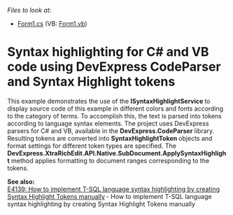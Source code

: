 <!-- default file list -->
*Files to look at*:

* [Form1.cs](./CS/SyntaxHighlightSimple/Form1.cs) (VB: [Form1.vb](./VB/SyntaxHighlightSimple/Form1.vb))
<!-- default file list end -->
# Syntax highlighting for C# and VB code using DevExpress CodeParser and Syntax Highlight tokens


<p>This example demonstrates the use of the <strong>ISyntaxHighlightService </strong>to display source code of this example in different colors and fonts according to the category of terms. To accomplish this, the text is parsed into tokens according to language syntax elements. The project uses DevExpress parsers for C# and VB, available in the  <strong>DevExpress.CodeParser</strong> library. Resulting tokens are converted into <strong>SyntaxHighlightToken </strong>objects and format settings for different token types are specified. The <strong>DevExpress.XtraRichEdit.API.Native.SubDocument.ApplySyntaxHighlight</strong> method applies formatting to document ranges corresponding to the tokens.</p><p><strong>See also</strong><strong>:<br />
</strong><a href="https://www.devexpress.com/Support/Center/p/E4139">E4139: How to implement T-SQL language syntax highlighting by creating Syntax Highlight Tokens manually</a><strong> </strong>- How to implement T-SQL language syntax highlighting by creating Syntax Highlight Tokens manually</p>

<br/>


